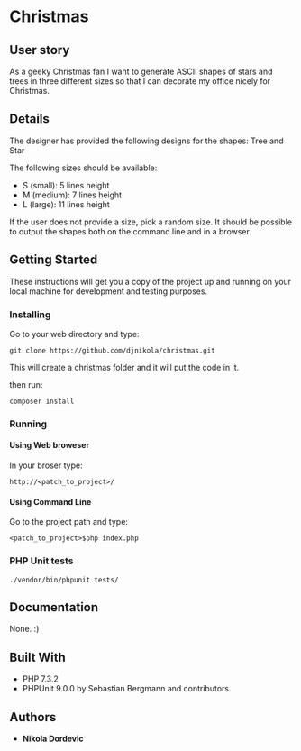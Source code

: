 # Christmas

## User story
As a geeky Christmas fan I want to generate ASCII shapes of stars and trees in three different
sizes so that I can decorate my office nicely for Christmas.

## Details
The designer has provided the following designs for the shapes: Tree and Star

The following sizes should be available:
- S (small): 5 lines height
- M (medium): 7 lines height
- L (large): 11 lines height

If the user does not provide a size, pick a random size.
It should be possible to output the shapes both on the command line and in a browser.

## Getting Started

These instructions will get you a copy of the project up and running on your local machine for development and testing purposes. 

### Installing

Go to your web directory and type:
```
git clone https://github.com/djnikola/christmas.git 
```
This will create a christmas folder and it will put the code in it.

then run:
```
composer install
```

### Running

#### Using Web broweser

In your broser type:
```
http://<patch_to_project>/
```

#### Using Command Line

Go to the project path and type:
```
<patch_to_project>$php index.php
```

### PHP Unit tests

```
./vendor/bin/phpunit tests/
```

## Documentation 

None. :)


## Built With

* PHP 7.3.2
* PHPUnit 9.0.0 by Sebastian Bergmann and contributors.

## Authors

* **Nikola Dordevic**
